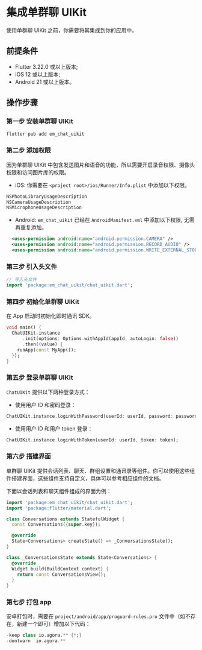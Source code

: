 # 集成单群聊 UIKit

<Toc />

使用单群聊 UIKit 之前，你需要将其集成到你的应用中。

## 前提条件

- Flutter 3.22.0 或以上版本;
- iOS 12 或以上版本;
- Android 21 或以上版本。

## 操作步骤

### 第一步 安装单群聊 UIKit

```base
flutter pub add em_chat_uikit
```

### 第二步 添加权限

因为单群聊 UIKit 中包含发送图片和语音的功能，所以需要开启录音权限、摄像头权限和访问图片库的权限。

- iOS: 你需要在 `<project root>/ios/Runner/Info.plist` 中添加以下权限。

```xml
NSPhotoLibraryUsageDescription
NSCameraUsageDescription
NSMicrophoneUsageDescription
```

- Android: `em_chat_uikit` 已经在 `AndroidManifest.xml` 中添加以下权限, 无需再重复添加。

```xml
  <uses-permission android:name="android.permission.CAMERA" />
  <uses-permission android:name="android.permission.RECORD_AUDIO" />
  <uses-permission android:name="android.permission.WRITE_EXTERNAL_STORAGE" />
```

### 第三步 引入头文件

```dart
// 导入头文件
import 'package:em_chat_uikit/chat_uikit.dart';
```

### 第四步 初始化单群聊 UIKit

在 App 启动时初始化即时通讯 SDK。

```dart
void main() {
  ChatUIKit.instance
      .init(options: Options.withAppId(appId, autoLogin: false))
      .then((value) {
    runApp(const MyApp());
  });
}
```

### 第五步 登录单群聊 UIKit

`ChatUIKit` 提供以下两种登录方式：

- 使用用户 ID 和密码登录：

```dart
ChatUIKit.instance.loginWithPassword(userId: userId, password: password);
```

- 使用用户 ID 和用户 token 登录：

```dart
ChatUIKit.instance.loginWithToken(userId: userId, token: token);
```

### 第六步 搭建界面

单群聊 UIKit 提供会话列表、聊天、群组设置和通讯录等组件。你可以使用这些组件搭建界面，这些组件支持自定义，具体可以参考相应组件的文档。

下面以会话列表和聊天组件组成的界面为例：

```dart
import 'package:em_chat_uikit/chat_uikit.dart';
import 'package:flutter/material.dart';

class Conversations extends StatefulWidget {
  const Conversations({super.key});

  @override
  State<Conversations> createState() => _ConversationsState();
}

class _ConversationsState extends State<Conversations> {
  @override
  Widget build(BuildContext context) {
    return const ConversationsView();
  }
}
```

### 第七步 打包 app

安卓打包时，需要在 `project/android/app/proguard-rules.pro` 文件中（如不存在，新建一个即可）增加以下代码：

```dart
-keep class io.agora.** {*;}
-dontwarn  io.agora.**
```
